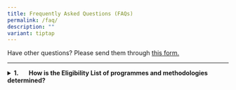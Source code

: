```yaml
---
title: Frequently Asked Questions (FAQs)
permalink: /faq/
description: ""
variant: tiptap
---
```

<p>Have other questions? Please send them through <a href="https://go.gov.sg/carbon-credits-contacts" rel="noopener noreferrer nofollow" target="_blank">this form.</a>
</p>
<hr>
<div data-type="detailGroup" class="isomer-accordion-group isomer-accordion isomer-accordion-white">
<details class="isomer-details">
<summary><strong>1.&nbsp;&nbsp;&nbsp;&nbsp;&nbsp;&nbsp; How is the Eligibility List of programmes and methodologies determined?&nbsp;</strong>
</summary>
<div data-type="detailsContent" class="isomer-details-content">
<p>The <a href="https://www.carbonmarkets-cooperation.gov.sg/environmental-integrity/overall-eligibility-list/" rel="noopener nofollow" target="_blank">Eligibility List</a>&nbsp;shows
the carbon crediting programmes and methodologies that adhere to the
<a href="https://www.carbonmarkets-cooperation.gov.sg/environmental-integrity/eligibility-criteria/" rel="noopener nofollow" target="_blank">Eligibility Criteria</a>. The National Environment Agency of Singapore
(NEA) will review and update the Eligibility List from time to time. In
particular, the Eligibility List will be reviewed annually to maintain
relevance and uphold high environmental integrity standards, based on the
latest science and evidence.</p>
<p>&nbsp;</p>
<p>NEA signed Memoranda of Understanding with carbon crediting programmes,
&nbsp;to leverage their capabilities in ensuring that carbon credits issued
under their registries are robustly validated, verified, issued, and retired.
This will facilitate Singapore-based companies in exercising the option
to use high-quality international carbon credits to offset up to 5 per
cent of their taxable emissions from 1 Jan 2024.</p>
<p>&nbsp;</p>
<p>The carbon crediting programmes and methodologies that are eligible may
be different for each host country, as host countries also have their own
criteria. The Eligibility List for each host country would be agreed under
the respective Implementation Agreement, which sets out the framework and
processes for the generation and international transfer of carbon credits
aligned with Article 6.</p>
</div>
</details>
</div>
<p></p>